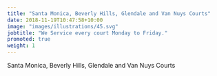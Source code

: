 ```yaml
---
title: "Santa Monica, Beverly Hills, Glendale and Van Nuys Courts"
date: 2018-11-19T10:47:58+10:00
image: "images/illustrations/45.svg"
jobtitle: "We Service every court Monday to Friday."
promoted: true
weight: 1
---
```


Santa Monica, Beverly Hills, Glendale and Van Nuys Courts
